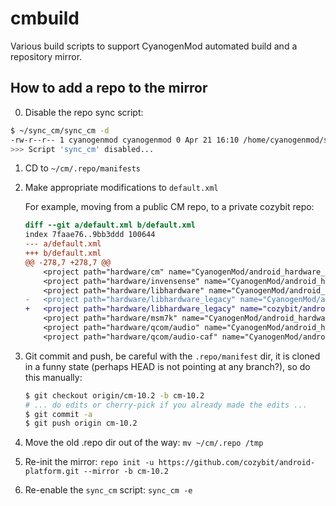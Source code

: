 # cmbuild

Various build scripts to support CyanogenMod automated build and a repository
mirror.

## How to add a repo to the mirror

0. Disable the repo sync script:

```bash
$ ~/sync_cm/sync_cm -d
-rw-r--r-- 1 cyanogenmod cyanogenmod 0 Apr 21 16:10 /home/cyanogenmod/sync_cm.disabled
>>> Script 'sync_cm' disabled...
```

1. CD to `~/cm/.repo/manifests`
2. Make appropriate modifications to `default.xml`

   For example, moving from a public CM repo, to a private cozybit repo:

    ``` diff
    diff --git a/default.xml b/default.xml
    index 7faae76..9bb3ddd 100644
    --- a/default.xml
    +++ b/default.xml
    @@ -278,7 +278,7 @@
        <project path="hardware/cm" name="CyanogenMod/android_hardware_cm" />
        <project path="hardware/invensense" name="CyanogenMod/android_hardware_invensense" groups="invensense" />
        <project path="hardware/libhardware" name="CyanogenMod/android_hardware_libhardware" groups="pdk" />
    -   <project path="hardware/libhardware_legacy" name="CyanogenMod/android_hardware_libhardware_legacy" groups="pdk" />
    +   <project path="hardware/libhardware_legacy" name="cozybit/android_hardware_libhardware_legacy-pvt" remote="private" groups="pdk" />
        <project path="hardware/msm7k" name="CyanogenMod/android_hardware_msm7k" />
        <project path="hardware/qcom/audio" name="CyanogenMod/android_hardware_qcom_audio" groups="qcom" />
        <project path="hardware/qcom/audio-caf" name="CyanogenMod/android_hardware_qcom_audio-caf" groups="caf" />
    ```

3. Git commit and push, be careful with the `.repo/manifest` dir, it is cloned in a funny state (perhaps HEAD is not pointing at any branch?), so do this manually:

    ```bash
    $ git checkout origin/cm-10.2 -b cm-10.2
    # ... do edits or cherry-pick if you already made the edits ...
    $ git commit -a
    $ git push origin cm-10.2
    ```

4. Move the old .repo dir out of the way: `mv ~/cm/.repo /tmp`
5. Re-init the mirror: `repo init -u https://github.com/cozybit/android-platform.git --mirror -b cm-10.2`
6. Re-enable the `sync_cm` script: `sync_cm -e`
